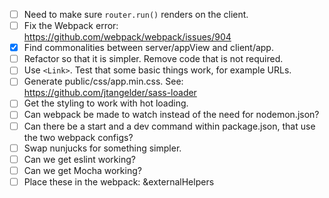 - [ ] Need to make sure `router.run()` renders on the client.
- [ ] Fix the Webpack error: https://github.com/webpack/webpack/issues/904
- [x] Find commonalities between server/appView and client/app.
- [ ] Refactor so that it is simpler. Remove code that is not required.
- [ ] Use `<Link>`. Test that some basic things work, for example URLs.
- [ ] Generate public/css/app.min.css. See: https://github.com/jtangelder/sass-loader
- [ ] Get the styling to work with hot loading.
- [ ] Can webpack be made to watch instead of the need for nodemon.json?
- [ ] Can there be a start and a dev command within package.json, that use the two webpack configs?
- [ ] Swap nunjucks for something simpler.
- [ ] Can we get eslint working?
- [ ] Can we get Mocha working?
- [ ] Place these in the webpack: &externalHelpers
